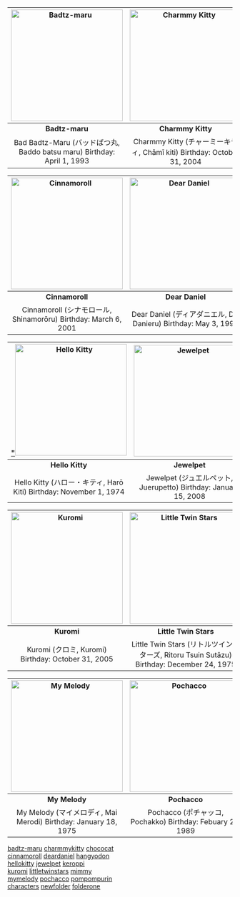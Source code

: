 

<!---
github stop support image resize in []() format
https://stackoverflow.com/questions/24383700/resize-image-in-the-wiki-of-github-using-markdown
| ![Badtz-maru](https://i.pinimg.com/474x/2f/aa/03/2faa03efeee3137f39a4356d59b695f0.jpg) | ![Charmmy Kitty](https://i.pinimg.com/1200x/9b/89/a7/9b89a742252fb51b297277a3cf4de9b2.jpg) |
| Left  | Right |
--->

| <a href="https://stwberrysaltsjj.github.io/badtz-maru/"> <img src="https://i.pinimg.com/736x/b2/1f/cf/b21fcf03cb79839cba3aa04957543464.jpg" alt = "Badtz-maru" style="width:250px;height:250px"  /> </a>| <a href="https://stwberrysaltsjj.github.io/charmmykitty/"> <img src="https://i.pinimg.com/564x/ec/fb/04/ecfb04082618f75467b0e27819753b44.jpg" alt = "Charmmy Kitty" style="width:250px;height:250px"/> </a>| <a href="https://stwberrysaltsjj.github.io/chococat/"> <img src="https://i.pinimg.com/564x/d4/fb/76/d4fb76de28c83a84d44b73d691120794.jpg" alt="Chococat" style="width:250px;height:250px" /> </a>| <a href="https://stwberrysaltsjj.github.io/cinnamoroll/"> <img src="https://i.pinimg.com/736x/cb/03/c0/cb03c043436e124555c3f37ba614ac6b.jpg" alt="Cinnamoroll" style="width:250px;height:250px" /> </a>|
| :---: | :---: | :--: | :--: |
| **Badtz-maru**  |  **Charmmy Kitty** |  **Chococat** |  **Cinnamoroll** |
| Bad Badtz-Maru (バッドばつ丸, Baddo batsu maru) Birthday: April 1, 1993         | Charmmy Kitty (チャーミーキティ, Chāmī kiti) Birthday: October 31, 2004       | Chococat (チョコキャット, Chokokyatto) Birthday: May 10, 1996       | Cinnamoroll (シナモロール, Shinamorōru) Birthday: March 6, 2001        |

| <a href="https://stwberrysaltsjj.github.io/cinnamoroll/"> <img src="https://i.pinimg.com/736x/cb/03/c0/cb03c043436e124555c3f37ba614ac6b.jpg" alt="Cinnamoroll" style="width:250px;height:250px" /> </a>| <a href="https://stwberrysaltsjj.github.io/deardaniel/"> <img src="https://i.pinimg.com/564x/19/3f/fd/193ffd65f0f0c34dcff9c28c1c7435ae.jpg" alt="Dear Daniel" style="width:250px;height:250px" /> </a>| <a href="https://stwberrysaltsjj.github.io/hangyodon/"> <img src="https://i.pinimg.com/564x/35/fe/4b/35fe4b8056b0449d6695d6a8ad535377.jpg" alt="Hangyodon" style="width:250px;height:250px" /> </a>|
| :---: | :---: | :---: |
| **Cinnamoroll**  |  **Dear Daniel** |  **Hangyodon** |
| Cinnamoroll (シナモロール, Shinamorōru) Birthday: March 6, 2001        | Dear Daniel (ディアダニエル, Dia Danieru) Birthday: May 3, 1999       | Hangyodon (ハンギョドン, Hangyodon) Birthday: March 14, 1985       |

| <a href="https://stwberrysaltsjj.github.io/hellokitty/"> "<img src="https://i.pinimg.com/564x/a2/82/e5/a282e52839ad56dd1c19839ef0052de7.jpg" alt="Hello Kitty" style="width:250px;height:250px" /> </a>| <a href="https://stwberrysaltsjj.github.io/jewelpet"> <img src="https://i.pinimg.com/564x/45/48/49/454849fad4226a3dd949883b9c554f91.jpg" alt="Jewelpet" style="width:250px;height:250px" /> </a>| <a href="https://stwberrysaltsjj.github.io/keroppi"> "<img src="https://i.pinimg.com/736x/28/97/84/28978488aeee8b70b5253ddd092199c2.jpg" alt="Keroppi" style="width:250px;height:250px" /> </a>|
| :---: | :---: | :---: |
| **Hello Kitty**  |  **Jewelpet** | **Keroppi**  |
| Hello Kitty (ハロー・キティ, Harō Kiti) Birthday: November 1, 1974         | Jewelpet (ジュエルペット, Juerupetto) Birthday: January 15, 2008       | Keroppi (けろけろけろっぴ, Kerokerokeroppi) Birthday: July 10, 1988       |

| <a href="https://stwberrysaltsjj.github.io/kuromi"> <img src="https://i.pinimg.com/564x/4e/d0/57/4ed057920375d08d96bc6a5ac54c9f54.jpg" alt="Kuromi" style="width:250px;height:250px" /> </a>| <a href="https://stwberrysaltsjj.github.io/littletwinstars/"> <img src="https://i.pinimg.com/564x/44/3b/d4/443bd4de657572085c92f7ad78e35974.jpg" alt="Little Twin Stars" style="width:250px;height:250px" /> </a>| <a href="https://stwberrysaltsjj.github.io/mimmy"> <img src="https://i.pinimg.com/564x/ed/12/1f/ed121f003e05a73a0d7e98221fd1a272.jpg" alt="Mimmy" style="width:250px;height:250px" /> </a>|
| :---: | :---: | :---: |
|  **Kuromi** | **Little Twin Stars**  |  **Mimmy** |
| Kuromi (クロミ, Kuromi) Birthday: October 31, 2005        | Little Twin Stars (リトルツインスターズ, Ritoru Tsuin Sutāzu) Birthday: December 24, 1975      | Mimmy (ミミィ, Mimmy) Birthday: November 1st, 1974       |

| <a href="https://stwberrysaltsjj.github.io/mymelody"> <img src="https://i.pinimg.com/564x/8a/fb/8c/8afb8c7b19dd0a95aef8cd6693c99178.jpg" alt="My Melody" style="width:250px;height:250px" /> </a>| <a href="https://stwberrysaltsjj.github.io/pochacco"> <img src="https://i.pinimg.com/564x/54/a4/6e/54a46ef358050ef69711a538216f4b4f.jpg" alt="Pochacco" style="width:250px;height:250px" /> </a>| <a href="https://stwberrysaltsjj.github.io/pompompurin"> <img src="https://i.pinimg.com/564x/b8/ff/1a/b8ff1a28700d2956bb82915e90e4822b.jpg" alt="Pompompurin" style="width:250px;height:250px" /> </a>|
| :---: | :---: | :---: |
| **My Melody**  |  **Pochacco** |  **Pompompurin** |
| My Melody (マイメロディ, Mai Merodi) Birthday: January 18, 1975         | Pochacco (ポチャッコ, Pochakko) Birthday: Febuary 29, 1989       | Pompompurin (ポムポムプリン, Pomupomupurin) Birthday: April 16, 1996       |

[badtz-maru](badtz-maru/) [charmmykitty](charmmykitty/) [chococat](chococat/) <br/>
[cinnamoroll](cinnamoroll/) [deardaniel](deardaniel/) [hangyodon](hangyodon/) <br/>
[hellokitty](hellokitty/) [jewelpet](jewelpet/) [keroppi](keroppi/) <br/>
[kuromi](kuromi/) [littletwinstars](littletwinstars/) [mimmy](mimmy/) <br/>
[mymelody](mymelody/) [pochacco](pochacco/) [pompompurin](pompompurin/) <br/>
[characters](characters/) [newfolder](newfolder/) [folderone](newfolder/)


  
